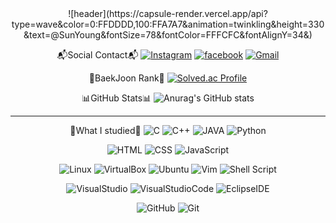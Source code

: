 <div align="center">
![header](https://capsule-render.vercel.app/api?type=wave&color=0:FFDDDD,100:FFA7A7&animation=twinkling&height=330&text=@SunYoung&fontSize=78&fontColor=FFFCFC&fontAlignY=34&)

📬Social Contact📬
  [![Instagram](https://img.shields.io/badge/Instagram-E4405F?style=flat-square&logo=Instagram&logoColor=white)](https://www.instagram.com/sun_0_610/) [![facebook](https://img.shields.io/badge/Facebook-1877F2?style=flat-square&logo=facebook&logoColor=white)](https://www.facebook.com/psy010610) [![Gmail](https://img.shields.io/badge/Gmail-EA4335?style=flat-square&logo=Gmail&logoColor=white)](mailto:haesoo9410@gmail.com)


👑BaekJoon Rank👑
[![Solved.ac Profile](http://mazassumnida.wtf/api/generate_badge?boj=psy010610)](https://solved.ac/psy010610)
  
  
📊GitHub Stats📊
![Anurag's GitHub stats](https://github-readme-stats.vercel.app/api?username=psun0610&show_icons=true&theme=swift)

---
  
📝What I studied📝
![C](https://img.shields.io/badge/C-A8B9CC?style=flat-square&logo=C&logoColor=white) ![C++](https://img.shields.io/badge/-C%2B%2B-%2300599C?style=flat-square&logo=C%2B%2B&logoColor=white) ![JAVA](https://img.shields.io/badge/java-007396.svg?style=flat-square&logo=Java&logoColor=white) ![Python](https://img.shields.io/badge/python-3670A0?style=flat-square&logo=python&logoColor=ffdd54)

![HTML](https://img.shields.io/badge/html-E34F26?style=flat-square&logo=html5&logoColor=white) ![CSS](https://img.shields.io/badge/-CSS-%231572B6?style=flat-square&logo=CSS3&logoColor=white) ![JavaScript](https://img.shields.io/badge/javascript-F7DF1E?style=flat-square&logo=javascript&logoColor=black)

![Linux](https://img.shields.io/badge/linux-FCC624?style=flat-square&logo=linux&logoColor=black) ![VirtualBox](https://img.shields.io/badge/VirtualBox-183A61?style=flat-square&logo=VirtualBox&logoColor=white) ![Ubuntu](https://img.shields.io/badge/-ubuntu-E95420?style=flat-square&logo=Ubuntu&logoColor=white) ![Vim](https://img.shields.io/badge/VIM-%2311AB00.svg?style=flat-square&logo=vim&logoColor=white) ![Shell Script](https://img.shields.io/badge/shell_script-%23121011.svg?style=flat-square&logo=gnu-bash&logoColor=white)

![VisualStudio](https://img.shields.io/badge/Visual%20Studio-5C2D91?style=flat-square&logo=Visual%20Studio&logoColor=white) ![VisualStudioCode](https://img.shields.io/badge/Visual%20Studio%20Code-007ACC?style=style=flat-square&logo=Visual%20Studio%20Code&logoColor=white) ![EclipseIDE](https://img.shields.io/badge/Eclipse%20IDE-2C2255?style=flat-square&logo=Eclipse%20IDE&logoColor=white)

![GitHub](https://img.shields.io/badge/GitHub-181717?style=flat-square&logo=GitHub&logoColor=white) ![Git](https://img.shields.io/badge/Git-F05032?style=flat-square&logo=Git&logoColor=white)
</div>
